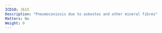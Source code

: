 ```yaml
---
ICD10: J61X
Description: "Pneumoconiosis due to asbestos and other mineral fibres"
Matters: No
Weight: 0
---
```


